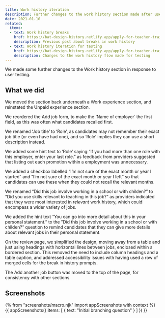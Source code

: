 ```yaml
---
title: Work history iteration
description: Further changes to the work history section made after user testing
date: 2021-01-10
related:
  items:
  - text: Work history breaks
    href: https://bat-design-history.netlify.app/apply-for-teacher-training/work-history-breaks/
    description: Previous post about breaks in work history
  - text: Work history iteration for testing
    href: https://bat-design-history.netlify.app/apply-for-teacher-training/work-history-iteration-for-testing/
    description: Changes to the work history flow made for testing
---
```


We made some further changes to the Work history section in response to user testing.

## What we did

We moved the section back underneath a Work experience section, and reinstated the Unpaid experience section.

We reordered the Add job form, to make the ‘Name of employer’ the first field, as this was often what candidates recalled first.

We renamed ‘Job title’ to ‘Role’, as candidates may not remember their exact job title (or even have had one), and so ‘Role’ implies they can use a short description instead.

We added some hint text to ‘Role’ saying “If you had more than one role with this employer, enter your last role.” as feedback from providers suggested that listing out each promotion within a employment was unnecessary.

We added a checkbox labelled “I’m not sure of the exact month or year I started” and ”I’m not sure of the exact month or year I left” so that candidates can use these when they could not recall the relevant months.

We renamed “Did this job involve working in a school or with childen?” to “Did you use skills relevant to teaching in this job?” as providers indicated that they were most interested in _relevant_ work history, which could encompass a wider variety of jobs.

We added the hint text “You can go into more detail about this in your personal statement.” to the ”Did this job involve working in a school or with childen?” question to remind candidates that they can give more details about relevant jobs in their personal statement.

On the review page, we simplified the design, moving away from a table and just using headings with horizontal lines between jobs, enclosed within a bordered section. This removed the need to include column headings and a table caption, and addressed accessibility issues with having used a row of merged cells for the break in history prompts.

The Add another job button was moved to the top of the page, for consistency with other sections.


## Screenshots

{% from "screenshots/macro.njk" import appScreenshots with context %}
{{ appScreenshots({
  items: [
    {
      text: "Initial branching question"
    }
  ]
}) }}

